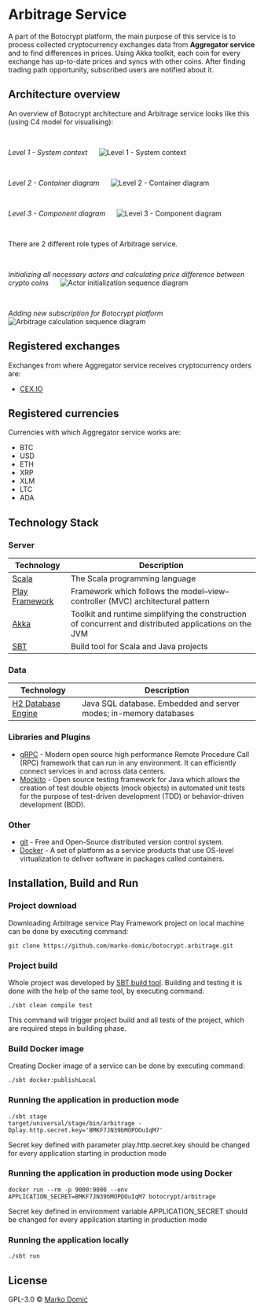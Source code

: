 # Arbitrage Service

A part of the Botocrypt platform, the main purpose of this service is to process collected cryptocurrency exchanges 
data from **Aggregator service** and to find differences in prices. Using Akka toolkit, each coin for every exchange 
has up-to-date prices and syncs with other coins. After finding trading path opportunity, subscribed users are notified 
about it.

## Architecture overview

An overview of Botocrypt architecture and Arbitrage service looks like this (using C4 model for visualising):

&nbsp;&nbsp;

*Level 1 - System context*
&nbsp;&nbsp;&nbsp;&nbsp;
![Level 1 - System context](http://www.plantuml.com/plantuml/proxy?cache=no&fmt=svg&src=https://raw.githubusercontent.com/marko-domic/botocrypt.arbitrage/main/doc/level-1-system-context.wsd)

&nbsp;&nbsp;

*Level 2 - Container diagram*
&nbsp;&nbsp;&nbsp;&nbsp;
![Level 2 - Container diagram](http://www.plantuml.com/plantuml/proxy?cache=no&fmt=svg&src=https://raw.githubusercontent.com/marko-domic/botocrypt.arbitrage/main/doc/level-2-container-diagram.wsd)

&nbsp;&nbsp;

*Level 3 - Component diagram*
&nbsp;&nbsp;&nbsp;&nbsp;
![Level 3 - Component diagram](http://www.plantuml.com/plantuml/proxy?cache=no&fmt=svg&src=https://raw.githubusercontent.com/marko-domic/botocrypt.arbitrage/main/doc/level-3-component-diagram.wsd)

&nbsp;&nbsp;

There are 2 different role types of Arbitrage service. 

&nbsp;&nbsp;

*Initializing all necessary actors and calculating price difference between crypto coins*
&nbsp;&nbsp;&nbsp;&nbsp;
![Actor initialization sequence diagram](http://www.plantuml.com/plantuml/proxy?cache=no&fmt=svg&src=https://raw.githubusercontent.com/marko-domic/botocrypt.arbitrage/main/doc/actor-init-and-finding-trading-path-sequence-diagram.wsd)

&nbsp;&nbsp;

*Adding new subscription for Botocrypt platform*
&nbsp;&nbsp;&nbsp;&nbsp;
![Arbitrage calculation sequence diagram](http://www.plantuml.com/plantuml/proxy?cache=no&fmt=svg&src=https://raw.githubusercontent.com/marko-domic/botocrypt.arbitrage/main/doc/add-subscription-sequence-diagram.wsd)

## Registered exchanges

Exchanges from where Aggregator service receives cryptocurrency orders are:

* [CEX.IO](https://cex.io/)

## Registered currencies

Currencies with which Aggregator service works are:

* BTC
* USD
* ETH
* XRP
* XLM
* LTC
* ADA

## Technology Stack

### Server

| Technology                                                  | Description                                                                                            |
|-------------------------------------------------------------|--------------------------------------------------------------------------------------------------------|
| <a href="https://www.scala-lang.org/download/">Scala</a>    | The Scala programming language                                                                         |
| <a href="https://www.playframework.com/">Play Framework</a> | Framework which follows the model–view–controller (MVC) architectural pattern                          |
| <a href="https://akka.io/">Akka</a>                         | Toolkit and runtime simplifying the construction of concurrent and distributed applications on the JVM |
| <a href="https://www.scala-sbt.org/">SBT</a>                | Build tool for Scala and Java projects                                                                 |

### Data

| Technology                                                                 | Description                                                       |
|----------------------------------------------------------------------------|-------------------------------------------------------------------|
| <a href="https://www.h2database.com/html/main.html">H2 Database Engine</a> | Java SQL database. Embedded and server modes; in-memory databases |

###  Libraries and Plugins

* [gRPC](https://grpc.io/) - Modern open source high performance Remote Procedure Call (RPC) framework that can run in 
any environment. It can efficiently connect services in and across data centers.
* [Mockito](https://site.mockito.org/) - Open source testing framework for Java which allows the creation of test double 
objects (mock objects) in automated unit tests for the purpose of test-driven development (TDD) or behavior-driven 
development (BDD).

### Other

* [git](https://git-scm.com/) - Free and Open-Source distributed version control system.
* [Docker](https://www.docker.com/) - A set of platform as a service products that use OS-level virtualization to 
deliver software in packages called containers.

## Installation, Build and Run

### Project download

Downloading Arbitrage service Play Framework project on local machine can be done by executing command:

```shell
git clone https://github.com/marko-domic/botocrypt.arbitrage.git
```

### Project build

Whole project was developed by [SBT build tool](https://www.scala-sbt.org/). Building and testing it is done with the 
help of the same tool, by executing command:

```shell
./sbt clean compile test
```

This command will trigger project build and all tests of the project, which are required steps in building phase.

### Build Docker image

Creating Docker image of a service can be done by executing command:

```shell
./sbt docker:publishLocal
```

### Running the application in production mode

```shell
./sbt stage
target/universal/stage/bin/arbitrage -Dplay.http.secret.key='BMKF7JN39bMOPOOuIqM7'
```

Secret key defined with parameter play.http.secret.key should be changed for every application starting in production 
mode

### Running the application in production mode using Docker

```shell
docker run --rm -p 9000:9000 --env APPLICATION_SECRET=BMKF7JN39bMOPOOuIqM7 botocrypt/arbitrage
```

Secret key defined in environment variable APPLICATION_SECRET should be changed for every application starting in 
production mode

### Running the application locally

```shell
./sbt run
```

## License

GPL-3.0 © [Marko Domić](https://github.com/marko-domic)

